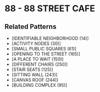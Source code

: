 # 88 - 88 STREET CAFE

## Related Patterns

- [IDENTIFIABLE NEIGHBORHOOD (14)]
- [ACTIVITY NODES (30)]
- [SMALL PUBLIC SQUARES (61)]
- [OPENING TO THE STREET (165)]
- [A PLACE TO WAIT (150)]
- [DIFFERENT CHAIRS (250)]
- [STAIR SEATS (125)]
- [SITTING WALL (243)]
- [CANVAS ROOF (244)]
- [BUILDING COMPLEX (95)]
